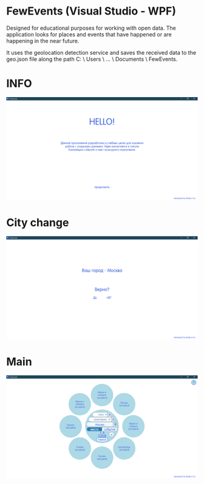 # FewEvents (Visual Studio - WPF)
Designed for educational purposes for working with open data. The application looks for places and events that have happened or are happening in the near future.

It uses the geolocation detection service and saves the received data to the geo.json file along the path C: \ Users \ ... \ Documents \ FewEvents.

INFO
=====================
![alt text](demo/1.png "demo1")

Сity change
=====================
![alt text](demo/2.png "demo2")

Main
=====================
![alt text](demo/3.png "demo3")
